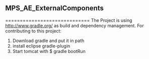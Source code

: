 ## MPS_AE_ExternalComponents
=============================
The Project is using http://www.gradle.org/ as build and dependency management.
For contributing to this project:
1. Download gradle and put it in path
2. install eclipse gradle-plugin
3. Start tomcat with $ gradle bootRun


